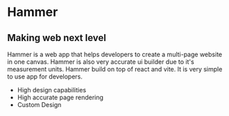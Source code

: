 # Hammer
## Making web next level

Hammer is a web app that helps developers to create a multi-page website in one canvas. Hammer is also very accurate ui builder due to it's measurement units.
Hammer build on top of react and vite. It is very simple to use app for developers.

- High design capabilities
- High accurate page rendering
- Custom Design
